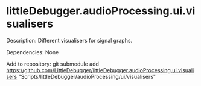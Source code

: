 # littleDebugger.audioProcessing.ui.visualisers

Description:
Different visualisers for signal graphs.

Dependencies:
None

Add to repository:
git submodule add https://github.com/LittleDebugger/littleDebugger.audioProcessing.ui.visualisers "Scripts/littleDebugger/audioProcessing/ui/visualisers"